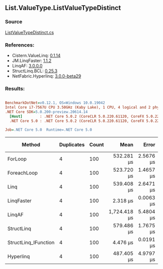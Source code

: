 ﻿## List.ValueType.ListValueTypeDistinct

### Source
[ListValueTypeDistinct.cs](../LinqBenchmarks/List/ValueType/ListValueTypeDistinct.cs)

### References:
- Cistern.ValueLinq: [0.1.14](https://www.nuget.org/packages/Cistern.ValueLinq/0.1.14)
- JM.LinqFaster: [1.1.2](https://www.nuget.org/packages/JM.LinqFaster/1.1.2)
- LinqAF: [3.0.0.0](https://www.nuget.org/packages/LinqAF/3.0.0.0)
- StructLinq.BCL: [0.25.3](https://www.nuget.org/packages/StructLinq.BCL/0.25.3)
- NetFabric.Hyperlinq: [3.0.0-beta29](https://www.nuget.org/packages/NetFabric.Hyperlinq/3.0.0-beta29)

### Results:
``` ini

BenchmarkDotNet=v0.12.1, OS=Windows 10.0.19042
Intel Core i7-7567U CPU 3.50GHz (Kaby Lake), 1 CPU, 4 logical and 2 physical cores
.NET Core SDK=5.0.200-preview.20614.14
  [Host]        : .NET Core 5.0.2 (CoreCLR 5.0.220.61120, CoreFX 5.0.220.61120), X64 RyuJIT
  .NET Core 5.0 : .NET Core 5.0.2 (CoreCLR 5.0.220.61120, CoreFX 5.0.220.61120), X64 RyuJIT

Job=.NET Core 5.0  Runtime=.NET Core 5.0  

```
|               Method | Duplicates | Count |         Mean |     Error |    StdDev | Ratio | RatioSD |     Gen 0 | Gen 1 | Gen 2 | Allocated |
|--------------------- |----------- |------ |-------------:|----------:|----------:|------:|--------:|----------:|------:|------:|----------:|
|              ForLoop |          4 |   100 |   532.281 μs | 2.5676 μs | 2.2761 μs | 1.000 |    0.00 | 1095.7031 |     - |     - | 2292184 B |
|          ForeachLoop |          4 |   100 |   523.720 μs | 1.4657 μs | 1.2239 μs | 0.984 |    0.00 | 1095.7031 |     - |     - | 2292184 B |
|                 Linq |          4 |   100 |   539.408 μs | 2.6471 μs | 2.3466 μs | 1.013 |    0.01 | 1092.7734 |     - |     - | 2286712 B |
|           LinqFaster |          4 |   100 |     2.318 μs | 0.0063 μs | 0.0059 μs | 0.004 |    0.00 |    0.0114 |     - |     - |      24 B |
|               LinqAF |          4 |   100 | 1,724.418 μs | 5.4804 μs | 4.8582 μs | 3.240 |    0.02 | 2187.5000 |     - |     - | 4575099 B |
|           StructLinq |          4 |   100 |   579.486 μs | 1.7675 μs | 1.5668 μs | 1.089 |    0.01 | 1086.9141 |     - |     - | 2273665 B |
| StructLinq_IFunction |          4 |   100 |     4.476 μs | 0.0191 μs | 0.0169 μs | 0.008 |    0.00 |         - |     - |     - |         - |
|            Hyperlinq |          4 |   100 |   487.405 μs | 4.9797 μs | 4.6580 μs | 0.916 |    0.01 | 1045.8984 |     - |     - | 2187584 B |
